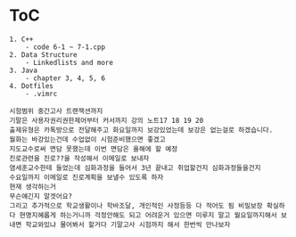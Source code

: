 # ToC
    1. C++
        - code 6-1 ~ 7-1.cpp
    2. Data Structure
        - Linkedlists and more
    3. Java
        - chapter 3, 4, 5, 6
    4. Dotfiles
        - .vimrc



```
시험범위 중간고사 트랜잭션까지
기말은 사용자권리권한제어부터 커서까지 강의 노트17 18 19 20 
출제유형은 카톡방으로 전달해주고 화요일까지 보강있었는데 보강은 없는걸로 하겠습니다.
월화는 바강있는건데 수업없이 시험준비했으면 좋겠고
지도교수로써 면담 못했는데 이번 면담은 올해에 할 예정
진로관련을 진로??을 작성해서 이메일로 보내자
염세훈교수한테 들었는데 심화과정을 들어서 3년 끝내고 취업할건지 심화과정들을건지
수요일까지 이메일로 진로계획을 보낼수 있도록 하자
현재 생각하는거
무슨얘긴지 알겟어요?
그리고 추가적으로 학교생활이나 학바조달, 개인적인 사정등등 다 적어도 됨 비밀보장 확실하다 현명지혜롭게 하는거니까 걱정안해도 되고 어려운거 있으면 미루지 말고 월요일까지해서 보내면 학교와있냐 물어봐서 할거다 기말고사 시험까지 해서 한번씩 만나보자 
```
